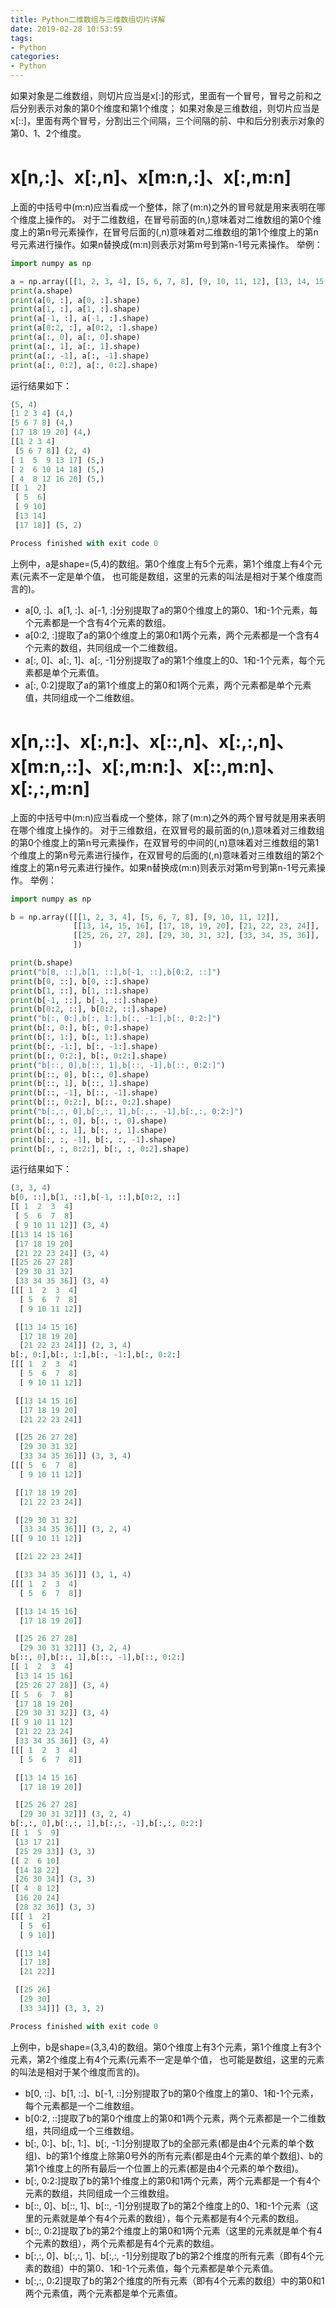 ```yaml
---
title: Python二维数组与三维数组切片详解
date: 2019-02-28 10:53:59
tags:
- Python
categories:
- Python
---
```


如果对象是二维数组，则切片应当是x[:]的形式，里面有一个冒号，冒号之前和之后分别表示对象的第0个维度和第1个维度；
如果对象是三维数组，则切片应当是x[::]，里面有两个冒号，分割出三个间隔，三个间隔的前、中和后分别表示对象的第0、1、2个维度。

# x[n,:]、x[:,n]、x[m:n,:]、x[:,m:n]
上面的中括号中(m:n)应当看成一个整体，除了(m:n)之外的冒号就是用来表明在哪个维度上操作的。
对于二维数组，在冒号前面的(n,)意味着对二维数组的第0个维度上的第n号元素操作，在冒号后面的(,n)意味着对二维数组的第1个维度上的第n号元素进行操作。如果n替换成(m:n)则表示对第m号到第n-1号元素操作。
举例：
```python
import numpy as np

a = np.array([[1, 2, 3, 4], [5, 6, 7, 8], [9, 10, 11, 12], [13, 14, 15, 16], [17, 18, 19, 20]])
print(a.shape)
print(a[0, :], a[0, :].shape)
print(a[1, :], a[1, :].shape)
print(a[-1, :], a[-1, :].shape)
print(a[0:2, :], a[0:2, :].shape)
print(a[:, 0], a[:, 0].shape)
print(a[:, 1], a[:, 1].shape)
print(a[:, -1], a[:, -1].shape)
print(a[:, 0:2], a[:, 0:2].shape)
```
运行结果如下：
```python
(5, 4)
[1 2 3 4] (4,)
[5 6 7 8] (4,)
[17 18 19 20] (4,)
[[1 2 3 4]
 [5 6 7 8]] (2, 4)
[ 1  5  9 13 17] (5,)
[ 2  6 10 14 18] (5,)
[ 4  8 12 16 20] (5,)
[[ 1  2]
 [ 5  6]
 [ 9 10]
 [13 14]
 [17 18]] (5, 2)

Process finished with exit code 0
```
上例中，a是shape=(5,4)的数组。第0个维度上有5个元素，第1个维度上有4个元素(元素不一定是单个值， 也可能是数组，这里的元素的叫法是相对于某个维度而言的)。
* a[0, :]、a[1, :]、a[-1, :]分别提取了a的第0个维度上的第0、1和-1个元素，每个元素都是一个含有4个元素的数组。
* a[0:2, :]提取了a的第0个维度上的第0和1两个元素，两个元素都是一个含有4个元素的数组，共同组成一个二维数组。
* a[:, 0]、a[:, 1]、a[:, -1]分别提取了a的第1个维度上的0、1和-1个元素，每个元素都是单个元素值。
* a[:, 0:2]提取了a的第1个维度上的第0和1两个元素，两个元素都是单个元素值，共同组成一个二维数组。

# x[n,::]、x[:,n:]、x[::,n]、x[:,:,n]、x[m:n,::]、x[:,m:n:]、x[::,m:n]、x[:,:,m:n]
上面的中括号中(m:n)应当看成一个整体，除了(m:n)之外的两个冒号就是用来表明在哪个维度上操作的。
对于三维数组，在双冒号的最前面的(n,)意味着对三维数组的第0个维度上的第n号元素操作，在双冒号的中间的(,n)意味着对三维数组的第1个维度上的第n号元素进行操作，在双冒号的后面的(,n)意味着对三维数组的第2个维度上的第n号元素进行操作。如果n替换成(m:n)则表示对第m号到第n-1号元素操作。
举例：
```python
import numpy as np

b = np.array([[[1, 2, 3, 4], [5, 6, 7, 8], [9, 10, 11, 12]],
              [[13, 14, 15, 16], [17, 18, 19, 20], [21, 22, 23, 24]],
              [[25, 26, 27, 28], [29, 30, 31, 32], [33, 34, 35, 36]],
              ])

print(b.shape)
print("b[0, ::],b[1, ::],b[-1, ::],b[0:2, ::]")
print(b[0, ::], b[0, ::].shape)
print(b[1, ::], b[1, ::].shape)
print(b[-1, ::], b[-1, ::].shape)
print(b[0:2, ::], b[0:2, ::].shape)
print("b[:, 0:],b[:, 1:],b[:, -1:],b[:, 0:2:]")
print(b[:, 0:], b[:, 0:].shape)
print(b[:, 1:], b[:, 1:].shape)
print(b[:, -1:], b[:, -1:].shape)
print(b[:, 0:2:], b[:, 0:2:].shape)
print("b[::, 0],b[::, 1],b[::, -1],b[::, 0:2:]")
print(b[::, 0], b[::, 0].shape)
print(b[::, 1], b[::, 1].shape)
print(b[::, -1], b[::, -1].shape)
print(b[::, 0:2:], b[::, 0:2].shape)
print("b[:,:, 0],b[:,:, 1],b[:,:, -1],b[:,:, 0:2:]")
print(b[:, :, 0], b[:, :, 0].shape)
print(b[:, :, 1], b[:, :, 1].shape)
print(b[:, :, -1], b[:, :, -1].shape)
print(b[:, :, 0:2:], b[:, :, 0:2].shape)
```
运行结果如下：
```python
(3, 3, 4)
b[0, ::],b[1, ::],b[-1, ::],b[0:2, ::]
[[ 1  2  3  4]
 [ 5  6  7  8]
 [ 9 10 11 12]] (3, 4)
[[13 14 15 16]
 [17 18 19 20]
 [21 22 23 24]] (3, 4)
[[25 26 27 28]
 [29 30 31 32]
 [33 34 35 36]] (3, 4)
[[[ 1  2  3  4]
  [ 5  6  7  8]
  [ 9 10 11 12]]

 [[13 14 15 16]
  [17 18 19 20]
  [21 22 23 24]]] (2, 3, 4)
b[:, 0:],b[:, 1:],b[:, -1:],b[:, 0:2:]
[[[ 1  2  3  4]
  [ 5  6  7  8]
  [ 9 10 11 12]]

 [[13 14 15 16]
  [17 18 19 20]
  [21 22 23 24]]

 [[25 26 27 28]
  [29 30 31 32]
  [33 34 35 36]]] (3, 3, 4)
[[[ 5  6  7  8]
  [ 9 10 11 12]]

 [[17 18 19 20]
  [21 22 23 24]]

 [[29 30 31 32]
  [33 34 35 36]]] (3, 2, 4)
[[[ 9 10 11 12]]

 [[21 22 23 24]]

 [[33 34 35 36]]] (3, 1, 4)
[[[ 1  2  3  4]
  [ 5  6  7  8]]

 [[13 14 15 16]
  [17 18 19 20]]

 [[25 26 27 28]
  [29 30 31 32]]] (3, 2, 4)
b[::, 0],b[::, 1],b[::, -1],b[::, 0:2:]
[[ 1  2  3  4]
 [13 14 15 16]
 [25 26 27 28]] (3, 4)
[[ 5  6  7  8]
 [17 18 19 20]
 [29 30 31 32]] (3, 4)
[[ 9 10 11 12]
 [21 22 23 24]
 [33 34 35 36]] (3, 4)
[[[ 1  2  3  4]
  [ 5  6  7  8]]

 [[13 14 15 16]
  [17 18 19 20]]

 [[25 26 27 28]
  [29 30 31 32]]] (3, 2, 4)
b[:,:, 0],b[:,:, 1],b[:,:, -1],b[:,:, 0:2:]
[[ 1  5  9]
 [13 17 21]
 [25 29 33]] (3, 3)
[[ 2  6 10]
 [14 18 22]
 [26 30 34]] (3, 3)
[[ 4  8 12]
 [16 20 24]
 [28 32 36]] (3, 3)
[[[ 1  2]
  [ 5  6]
  [ 9 10]]

 [[13 14]
  [17 18]
  [21 22]]

 [[25 26]
  [29 30]
  [33 34]]] (3, 3, 2)

Process finished with exit code 0
```
上例中，b是shape=(3,3,4)的数组。第0个维度上有3个元素，第1个维度上有3个元素，第2个维度上有4个元素(元素不一定是单个值， 也可能是数组，这里的元素的叫法是相对于某个维度而言的)。
* b[0, ::]、b[1, ::]、b[-1, ::]分别提取了b的第0个维度上的第0、1和-1个元素，每个元素都是一个二维数组。
* b[0:2, ::]提取了b的第0个维度上的第0和1两个元素，两个元素都是一个二维数组，共同组成一个三维数组。
* b[:, 0:]、b[:, 1:]、b[:, -1:]分别提取了b的全部元素(都是由4个元素的单个数组)、b的第1个维度上除第0号外的所有元素(都是由4个元素的单个数组)、b的第1个维度上的所有最后一个位置上的元素(都是由4个元素的单个数组)。
* b[:, 0:2:]提取了b的第1个维度上的第0和1两个元素，两个元素都是一个有4个元素的数组，共同组成一个三维数组。
* b[::, 0]、b[::, 1]、b[::, -1]分别提取了b的第2个维度上的0、1和-1个元素（这里的元素就是单个有4个元素的数组），每个元素都是有4个元素的数组。
* b[::, 0:2]提取了b的第2个维度上的第0和1两个元素（这里的元素就是单个有4个元素的数组），两个元素都是有4个元素的数组。
* b[:,:, 0]、b[:,:, 1]、b[:,:, -1]分别提取了b的第2个维度的所有元素（即有4个元素的数组）中的第0、1和-1个元素值，每个元素都是单个元素值。
* b[:,:, 0:2]提取了b的第2个维度的所有元素（即有4个元素的数组）中的第0和1两个元素值，两个元素都是单个元素值。